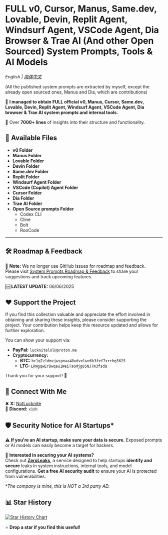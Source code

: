 # **FULL v0, Cursor, Manus, Same.dev, Lovable, Devin, Replit Agent, Windsurf Agent, VSCode Agent, Dia Browser & Trae AI (And other Open Sourced) System Prompts, Tools & AI Models**  

*English | [简体中文](README-zh.md)*

(All the published system prompts are extracted by myself, except the already open sourced ones, Manus and Dia, which are contributions)

🚀 **I managed to obtain FULL official v0, Manus, Cursor, Same.dev, Lovable, Devin, Replit Agent, Windsurf Agent, VSCode Agent, Dia browser & Trae AI system prompts and internal tools.**

📜 Over **7000+ lines** of insights into their structure and functionality.  

## 📂 **Available Files**
- **v0 Folder**  
- **Manus Folder**
- **Lovable Folder**
- **Devin Folder**
- **Same.dev Folder**
- **Replit Folder**
- **Windsurf Agent Folder**
- **VSCode (Copilot) Agent Folder**
- **Cursor Folder**
- **Dia Folder**
- **Trae AI Folder**
- **Open Source prompts Folder**
  - Codex CLI
  - Cline
  - Bolt
  - RooCode

---

## 🛠 **Roadmap & Feedback**

🚨 **Note:** We no longer use GitHub issues for roadmap and feedback.  
Please visit [System Prompts Roadmap & Feedback](https://systemprompts.featurebase.app/) to share your suggestions and track upcoming features.

🆕 **LATEST UPDATE:** 06/06/2025 

## ❤️ Support the Project

If you find this collection valuable and appreciate the effort involved in obtaining and sharing these insights, please consider supporting the project. Your contribution helps keep this resource updated and allows for further exploration.

You can show your support via:

*   **PayPal:** `lucknitelol@proton.me`
*   **Cryptocurrency:**
    *   **BTC:** `bc1q7zldmzjwspnaa48udvelwe6k3fef7xrrhg5625`
    *   **LTC:** `LRWgqwEYDwqau1WeiTs6Mjg85NJ7m3fsdQ`

Thank you for your support! 🙏


## 🔗 **Connect With Me**  
✖ **X:** [NotLucknite](https://x.com/NotLucknite)  
💬 **Discord:** `x1xh`  

## 🛡️ **Security Notice for AI Startups***

⚠️ **If you're an AI startup, make sure your data is secure.** Exposed prompts or AI models can easily become a target for hackers.

🔐 **Interested in securing your AI systems?**  
Check out **[ZeroLeaks](https://zeroleaks.lucknite.lol/)**, a service designed to help startups **identify and secure** leaks in system instructions, internal tools, and model configurations. **Get a free AI security audit** to ensure your AI is protected from vulnerabilities.


**The company is mine, this is NOT a 3rd party AD.*

## 📊 **Star History**

<a href="https://www.star-history.com/#x1xhlol/system-prompts-and-models-of-ai-tools&Date">
 <picture>
   <source media="(prefers-color-scheme: dark)" srcset="https://api.star-history.com/svg?repos=x1xhlol/system-prompts-and-models-of-ai-tools&type=Date&theme=dark" />
   <source media="(prefers-color-scheme: light)" srcset="https://api.star-history.com/svg?repos=x1xhlol/system-prompts-and-models-of-ai-tools&type=Date" />
   <img alt="Star History Chart" src="https://api.star-history.com/svg?repos=x1xhlol/system-prompts-and-models-of-ai-tools&type=Date" />
 </picture>
</a>

⭐ **Drop a star if you find this useful!**
